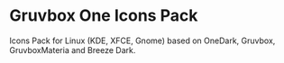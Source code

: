 # Gruvbox One Icons Pack

Icons Pack for Linux (KDE, XFCE, Gnome) based on OneDark, Gruvbox, GruvboxMateria and Breeze Dark.
